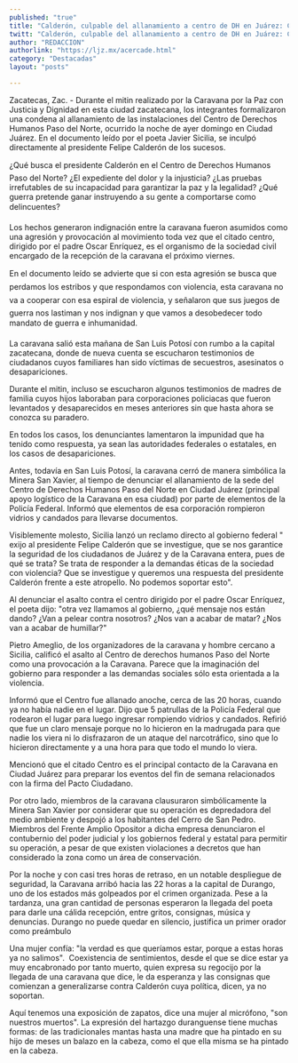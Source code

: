```yaml
---
published: "true"
title: "Calderón, culpable del allanamiento a centro de DH en Juárez: Caravana"
twitt: "Calderón, culpable del allanamiento a centro de DH en Juárez: Caravana"
author: "REDACCION"
authorlink: "https://ljz.mx/acercade.html"
category: "Destacadas"
layout: "posts"

---
```



  Zacatecas, Zac. - Durante el mitin realizado por la Caravana por la Paz con Justicia y Dignidad en esta ciudad zacatecana, los integrantes formalizaron una condena al allanamiento de las instalaciones del Centro de Derechos Humanos Paso del Norte, ocurrido la noche de ayer domingo en Ciudad Juárez. En el documento leído por el poeta Javier Sicilia, se inculpó directamente al presidente Felipe Calderón de los sucesos.



  ¿Qué busca el presidente Calderón en el Centro de Derechos Humanos Paso del Norte? ¿El expediente del dolor y la injusticia? ¿Las pruebas irrefutables de su incapacidad para garantizar la paz y la legalidad? ¿Qué guerra pretende ganar instruyendo a su gente a comportarse como delincuentes?



  Los hechos generaron indignación entre la caravana fueron asumidos como una agresión y provocación al movimiento toda vez que el citado centro, dirigido por el padre Oscar Enríquez, es el organismo de la sociedad civil encargado de la recepción de la caravana el próximo viernes.



  En el documento leído se advierte que si con esta agresión se busca que perdamos los estribos y que respondamos con violencia, esta caravana no va a cooperar con esa espiral de violencia, y señalaron que sus juegos de guerra nos lastiman y nos indignan y que vamos a desobedecer todo mandato de guerra e inhumanidad.



  La caravana salió esta mañana de San Luis Potosí con rumbo a la capital zacatecana, donde de nueva cuenta se escucharon testimonios de ciudadanos cuyos familiares han sido víctimas de secuestros, asesinatos o desapariciones.



  Durante el mitin, incluso se escucharon algunos testimonios de madres de familia cuyos hijos laboraban para corporaciones policiacas que fueron levantados y desaparecidos en meses anteriores sin que hasta ahora se conozca su paradero.



  En todos los casos, los denunciantes lamentaron la impunidad que ha tenido como respuesta, ya sean las autoridades federales o estatales, en los casos de desapariciones.



  Antes, todavía en San Luis Potosí, la caravana cerró de manera simbólica la Minera San Xavier, al tiempo de denunciar el allanamiento de la sede del Centro de Derechos Humanos Paso del Norte en Ciudad Juárez (principal apoyo logístico de la Caravana en esa ciudad) por parte de elementos de la Policía Federal. Informó que elementos de esa corporación rompieron vidrios y candados para llevarse documentos.



  Visiblemente molesto, Sicilia lanzó un reclamo directo al gobierno federal " exijo al presidente Felipe Calderón que se investigue, que se nos garantice la seguridad de los ciudadanos de Juárez y de la Caravana entera, pues de qué se trata? Se trata de responder a la demandas éticas de la sociedad con violencia? Que se investigue y queremos una respuesta del presidente Calderón frente a este atropello. No podemos soportar esto".



  Al denunciar el asalto contra el centro dirigido por el padre Oscar Enríquez, el poeta dijo: "otra vez llamamos al gobierno, ¿qué mensaje nos están dando? ¿Van a pelear contra nosotros? ¿Nos van a acabar de matar? ¿Nos van a acabar de humillar?"



  Pietro Ameglio, de los organizadores de la caravana y hombre cercano a Sicilia, calificó el asalto al Centro de derechos humanos Paso del Norte como una provocación a la Caravana. Parece que la imaginación del gobierno para responder a las demandas sociales sólo esta orientada a la violencia.



  Informó que el Centro fue allanado anoche, cerca de las 20 horas, cuando ya no había nadie en el lugar. Dijo que 5 patrullas de la Policía Federal que rodearon el lugar para luego ingresar rompiendo vidrios y candados. Refirió que fue un claro mensaje porque no lo hicieron en la madrugada para que nadie los viera ni lo disfrazaron de un ataque del narcotráfico, sino que lo hicieron directamente y a una hora para que todo el mundo lo viera.



  Mencionó que el citado Centro es el principal contacto de la Caravana en Ciudad Juárez para preparar los eventos del fin de semana relacionados con la firma del Pacto Ciudadano.



  Por otro lado, miembros de la caravana clausuraron simbólicamente la Minera San Xavier por considerar que su operación es depredadora del medio ambiente y despojó a los habitantes del Cerro de San Pedro. Miembros del Frente Amplio Opositor a dicha empresa denunciaron el contubernio del poder judicial y los gobiernos federal y estatal para permitir su operación, a pesar de que existen violaciones a decretos que han considerado la zona como un área de conservación.



  Por la noche y con casi tres horas de retraso, en un notable despliegue de seguridad, la Caravana arribó hacia las 22 horas a la capital de Durango, uno de los estados más golpeados por el crimen organizada. Pese a la tardanza, una gran cantidad de personas esperaron la llegada del poeta para darle una cálida recepción, entre gritos, consignas, música y denuncias. Durango no puede quedar en silencio, justifica un primer orador como preámbulo



  Una mujer confía: "la verdad es que queríamos estar, porque a estas horas ya no salimos".  Coexistencia de sentimientos, desde el que se dice estar ya muy encabronado por tanto muerto, quien expresa su regocijo por la llegada de una caravana que dice, le da esperanza y las consignas que comienzan a generalizarse contra Calderón cuya política, dicen, ya no soportan.



  Aquí tenemos una exposición de zapatos, dice una mujer al micrófono, "son nuestros muertos". La expresión del hartazgo duranguense tiene muchas formas: de las tradicionales mantas hasta una madre que ha pintado en su hijo de meses un balazo en la cabeza, como el que ella misma se ha pintado en la cabeza.

